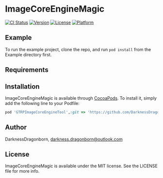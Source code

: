 # ImageCoreEngineMagic

[![CI Status](https://img.shields.io/travis/DarknessDragonborn/ImageCoreEngineMagic.svg?style=flat)](https://travis-ci.org/DarknessDragonborn/ImageCoreEngineMagic)
[![Version](https://img.shields.io/cocoapods/v/ImageCoreEngineMagic.svg?style=flat)](https://cocoapods.org/pods/ImageCoreEngineMagic)
[![License](https://img.shields.io/cocoapods/l/ImageCoreEngineMagic.svg?style=flat)](https://cocoapods.org/pods/ImageCoreEngineMagic)
[![Platform](https://img.shields.io/cocoapods/p/ImageCoreEngineMagic.svg?style=flat)](https://cocoapods.org/pods/ImageCoreEngineMagic)

## Example

To run the example project, clone the repo, and run `pod install` from the Example directory first.

## Requirements

## Installation

ImageCoreEngineMagic is available through [CocoaPods](https://cocoapods.org). To install
it, simply add the following line to your Podfile:

```ruby
pod 'GTRPImageCoreEngineTool',:git => 'https://github.com/DarknessDragonborn/ImageCoreEngineMagic.git' 
```

## Author

DarknessDragonborn, darkness.dragonborn@outlook.com

## License

ImageCoreEngineMagic is available under the MIT license. See the LICENSE file for more info.
